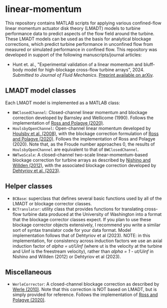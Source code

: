 # linear-momentum
This repository contains MATLAB scripts for applying various confined-flow linear momentum actuator disk theory (LMADT) models to turbine performance data to predict aspects of the flow field around the turbine.
These LMADT models can be used as the basis for analytical blockage corrections, which predict turbine performance in unconfined flow from measured or simulated performance in confined flow.
This repository was developed in support of the following manuscripts/journal articles:
- Hunt et. al., "Experimental validation of a linear momentum and bluff-body model for high-blockage cross-flow turbine arrays", 2024. *Submitted to Journal of Fluid Mechanics*. [Preprint available on arXiv](https://doi.org/10.48550/arXiv.2408.16705).

## LMADT model classes
Each LMADT model is implemented as a MATLAB class:
- `BWClosedChannel`: Closed-channel linear momentum and blockage correction developed by Barnsley and Wellicome (1990). Follows the implementation of [Ross and Polagye (2020)](https://doi.org/10.1016/j.renene.2020.01.135).
- `HoulsbyOpenChannel`: Open-channel linear momentum developed by [Houlsby et al. (2008)](https://ora.ox.ac.uk/objects/uuid:5576d575-7bac-44b6-ac79-f698edcda40e), with the blockage correction formulation of [Ross and Polagye (2020)](https://doi.org/10.1016/j.renene.2020.01.135). Follows the implementation of Ross and Polagye (2020). Note that, as the Froude number approaches 0, the results of `HoulsbyOpenChannel` are equivalent to that of `BWClosedChannel`.
- `NWTwoScale`: A closed-channel two-scale linear-momentum-based blockage correction for turbine arrays as described by [Nishino and Willden (2012)](https://doi.org/10.1017/jfm.2012.349), with the associated blockage correction developed by [Dehtyriov et al. (2023)](https://submissions.ewtec.org/proc-ewtec/article/view/366). 

## Helper classes
- `BCBase`: superclass that defines several basic functions used by all of the LMADT or blockage corrector classes.
- `BCTranslator`: utility class that provides functions for translating cross-flow turbine data produced at the University of Washington into a format that the blockage corrector classes expect. If you plan to use these blockage corrector objects extensively, I recommend you write a similar sort of syntax translator code for your data format. Model implementation follows that of Dehtyriov et al (2023). NOTE: in this implementation, for consistency across induction factors we use an axial induction factor of *alpha = ut/Uinf* (where ut is the velocity at the turbine and Uinf is the freestream velocity), rather than *alpha = 1 - ut/Uinf* in Nishino and Willden (2012) or Dehtyriov et al (2023). 

## Miscellaneous
- `WerleCorrector`: A closed-channel blockage correction as described by [Werle (2010)](https://arc.aiaa.org/doi/10.2514/1.44602). Note that this correction is NOT based on LMADT, but is simply provided for reference. Follows the implementation of [Ross and Polagye (2020)](https://doi.org/10.1016/j.renene.2020.01.135).
